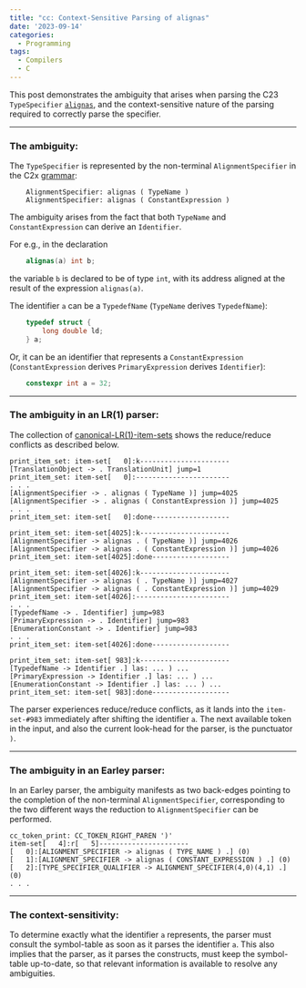 ```yaml
---
title: "cc: Context-Sensitive Parsing of alignas"
date: '2023-09-14'
categories:
  - Programming
tags:
  - Compilers
  - C
---
```


This post demonstrates the ambiguity that arises when parsing the C23
`TypeSpecifier` [`alignas`](https://en.cppreference.com/w/c/language/_Alignas),
and the context-sensitive nature of the parsing required to correctly
parse the specifier.

---

### The ambiguity:

The `TypeSpecifier` is represented by the non-terminal `AlignmentSpecifier`
in the C2x [grammar](https://github.com/asurati/x24/blob/main/grammar.txt):

```
    AlignmentSpecifier: alignas ( TypeName )
    AlignmentSpecifier: alignas ( ConstantExpression )
```

The ambiguity arises from the fact that both `TypeName` and
`ConstantExpression` can derive an `Identifier`.

For e.g., in the declaration

```c
    alignas(a) int b;
```

the variable `b` is declared to be of type `int`, with its address aligned at
the result of the expression `alignas(a)`.

The identifier `a` can be a `TypedefName` (`TypeName` derives `TypedefName`):

```c
    typedef struct {
        long double ld;
    } a;
```

Or, it can be an identifier that represents a `ConstantExpression`
(`ConstantExpression` derives `PrimaryExpression` derives `Identifier`):

```c
    constexpr int a = 32;
```

---

### The ambiguity in an LR(1) parser:

The collection of [canonical-LR(1)-item-sets](/wip/data/lr1.item.sets.txt.gz)
shows the reduce/reduce conflicts as described below.

```
print_item_set: item-set[   0]:k----------------------
[TranslationObject -> . TranslationUnit] jump=1
print_item_set: item-set[   0]:-----------------------
. . .
[AlignmentSpecifier -> . alignas ( TypeName )] jump=4025
[AlignmentSpecifier -> . alignas ( ConstantExpression )] jump=4025
. . .
print_item_set: item-set[   0]:done-------------------
```

```
print_item_set: item-set[4025]:k----------------------
[AlignmentSpecifier -> alignas . ( TypeName )] jump=4026
[AlignmentSpecifier -> alignas . ( ConstantExpression )] jump=4026
print_item_set: item-set[4025]:done-------------------
```

```
print_item_set: item-set[4026]:k----------------------
[AlignmentSpecifier -> alignas ( . TypeName )] jump=4027
[AlignmentSpecifier -> alignas ( . ConstantExpression )] jump=4029
print_item_set: item-set[4026]:-----------------------
. . .
[TypedefName -> . Identifier] jump=983
[PrimaryExpression -> . Identifier] jump=983
[EnumerationConstant -> . Identifier] jump=983
. . .
print_item_set: item-set[4026]:done-------------------
```

```
print_item_set: item-set[ 983]:k----------------------
[TypedefName -> Identifier .] las: ... ) ...
[PrimaryExpression -> Identifier .] las: ... ) ...
[EnumerationConstant -> Identifier .] las: ... ) ...
print_item_set: item-set[ 983]:done-------------------
```

The parser experiences reduce/reduce conflicts, as it lands into the
`item-set-#983` immediately after shifting the identifier `a`. The next
available token in the input, and also the current look-head for the parser, is
the punctuator `)`.

---

### The ambiguity in an Earley parser:

In an Earley parser, the ambiguity manifests as two back-edges pointing to the
completion of the non-terminal `AlignmentSpecifier`, corresponding to the two
different ways the reduction to `AlignmentSpecifier` can be performed.

```
cc_token_print: CC_TOKEN_RIGHT_PAREN ')'
item-set[   4]:r[   5]----------------------
[   0]:[ALIGNMENT_SPECIFIER -> alignas ( TYPE_NAME ) .] (0)
[   1]:[ALIGNMENT_SPECIFIER -> alignas ( CONSTANT_EXPRESSION ) .] (0)
[   2]:[TYPE_SPECIFIER_QUALIFIER -> ALIGNMENT_SPECIFIER(4,0)(4,1) .] (0)
. . .
```

---

### The context-sensitivity:

To determine exactly what the identifier `a` represents, the parser must
consult the symbol-table as soon as it parses the identifier `a`.
This also implies that the parser, as it parses the constructs, must keep the
symbol-table up-to-date, so that relevant information is available to resolve
any ambiguities.
